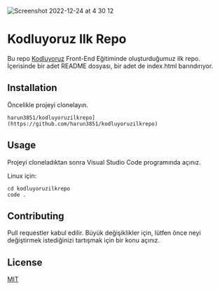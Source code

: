 ![Screenshot 2022-12-24 at 4 30 12](https://user-images.githubusercontent.com/30460243/209418251-4c0a68a5-a40e-4a66-b544-b4930c9d341a.png)
# Kodluyoruz Ilk Repo

Bu repo [Kodluyoruz](https://www.kodluyoruz.org) Front-End Eğitiminde oluşturduğumuz ilk repo. İçerisinde bir adet README dosyası, bir adet de index.html barındırıyor.



## Installation

Öncelikle projeyi clonelayın. 

```
harun3851/kodluyoruzilkrepo](https://github.com/harun3851/kodluyoruzilkrepo)
```

## Usage

Projeyi cloneladıktan sonra Visual Studio Code programında açınız.

Linux için:
```linux
cd kodluyoruzilkrepo
code .
```

## Contributing
Pull requestler kabul edilir. Büyük değişiklikler için, lütfen önce neyi değiştirmek istediğinizi tartışmak için bir konu açınız.


## License
[MIT](https://choosealicense.com/licenses/mit/)
